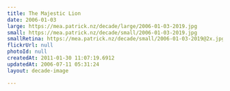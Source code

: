 ```yaml
---
title: The Majestic Lion
date: 2006-01-03
large: https://mea.patrick.nz/decade/large/2006-01-03-2019.jpg
small: https://mea.patrick.nz/decade/small/2006-01-03-2019.jpg
smallRetina: https://mea.patrick.nz/decade/small/2006-01-03-2019@2x.jpg
flickrUrl: null
photoId: null
createdAt: 2011-01-30 11:07:19.6912
updatedAt: 2006-07-11 05:31:24
layout: decade-image

---
```


